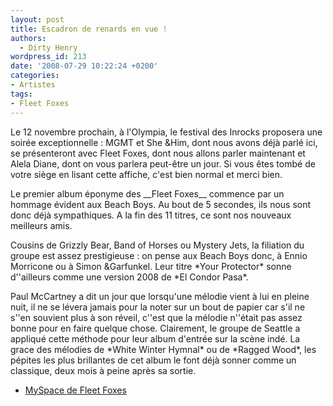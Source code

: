 ```yaml
---
layout: post
title: Escadron de renards en vue !
authors:
  - Dirty Henry
wordpress_id: 213
date: '2008-07-29 10:22:24 +0200'
categories:
- Artistes
tags:
- Fleet Foxes
---
```

<p>Le 12 novembre prochain, à l'Olympia, le festival des Inrocks proposera une soirée exceptionnelle : MGMT et She &Him, dont nous avons déjà parlé ici, se présenteront avec Fleet Foxes, dont nous allons parler maintenant et Alela Diane, dont on vous parlera peut-être un jour. Si vous êtes tombé de votre siège en lisant cette affiche, c'est bien normal et merci bien.</p>
<p>Le premier album éponyme des __Fleet Foxes__ commence par un hommage évident aux Beach Boys. Au bout de 5 secondes, ils nous sont donc déjà sympathiques. A la fin des 11 titres, ce sont nos nouveaux meilleurs amis.</p>
<p>Cousins de Grizzly Bear, Band of Horses ou Mystery Jets, la filiation du groupe est assez prestigieuse : on pense aux Beach Boys donc, à Ennio Morricone ou à Simon &Garfunkel. Leur titre *Your Protector* sonne d''ailleurs comme une version 2008 de *El Condor Pasa*.</p>
<p>Paul McCartney a dit un jour que lorsqu'une mélodie vient à lui en pleine nuit, il ne se lévera jamais pour la noter sur un bout de papier car s'il ne s''en souvient plus à son réveil, c''est que la mélodie n''était pas assez bonne pour en faire quelque chose. Clairement, le groupe de Seattle a appliqué cette méthode pour leur album d'entrée sur la scène indé. La grace des mélodies de *White Winter Hymnal* ou de *Ragged Wood*, les pépites les plus brillantes de cet album le font déjà sonner comme un classique, deux mois à peine après sa sortie.</p>

<ul>
<li><a title="MySpace de Fleet Foxes" href="http://www.myspace.com/fleetfoxes" target="_blank">MySpace de Fleet Foxes</a></li>
</ul>
